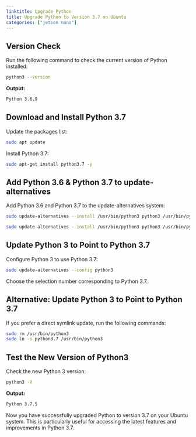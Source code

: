 ```yaml
---
linktitle: Upgrade Python
title: Upgrade Python to Version 3.7 on Ubuntu
categories: ["jetson nano"]
---
```


## **Version Check**

Run the following command to check the current version of Python installed:
```bash
python3 --version
```

**Output:**
```txt
Python 3.6.9
```

## **Download and Install Python 3.7**

Update the packages list:
```bash
sudo apt update
```

Install Python 3.7:
```bash
sudo apt-get install python3.7 -y
```

## **Add Python 3.6 & Python 3.7 to update-alternatives**

Add Python 3.6 and Python 3.7 to the update-alternatives system:
```bash
sudo update-alternatives --install /usr/bin/python3 python3 /usr/bin/python3.6 1
```
```bash
sudo update-alternatives --install /usr/bin/python3 python3 /usr/bin/python3.7 2
```

## **Update Python 3 to Point to Python 3.7**

Configure Python 3 to use Python 3.7:
```bash
sudo update-alternatives --config python3
```
Choose the selection number corresponding to Python 3.7.

## **Alternative: Update Python 3 to Point to Python 3.7**

If you prefer a direct symlink update, run the following commands:
```bash
sudo rm /usr/bin/python3
sudo ln -s python3.7 /usr/bin/python3
```

## **Test the New Version of Python3**

Check the new Python 3 version:
```bash
python3 -V
```

**Output:**
```txt
Python 3.7.5
```

Now you have successfully upgraded Python to version 3.7 on your Ubuntu system. This is particularly useful for accessing the latest features and improvements in Python 3.7.